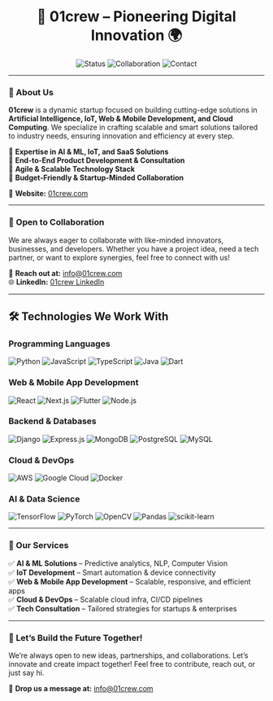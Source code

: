 ### <h1 align="center">🚀 01crew – Pioneering Digital Innovation 🌍</h1>

<p align="center">
 <img src="https://img.shields.io/badge/Status-Active-brightgreen" alt="Status" />
 <img src="https://img.shields.io/badge/Collaboration-Open-blue" alt="Collaboration" />
 <img src="https://img.shields.io/badge/Contact-info@01crew.com-red" alt="Contact" />
</p>

---

### 🌟 About Us
**01crew** is a dynamic startup focused on building cutting-edge solutions in **Artificial Intelligence, IoT, Web & Mobile Development, and Cloud Computing**. We specialize in crafting scalable and smart solutions tailored to industry needs, ensuring innovation and efficiency at every step.

🔹 **Expertise in AI & ML, IoT, and SaaS Solutions**  
🔹 **End-to-End Product Development & Consultation**  
🔹 **Agile & Scalable Technology Stack**  
🔹 **Budget-Friendly & Startup-Minded Collaboration**  

📍 **Website:** [01crew.com](https://01crew.com)

---

### 🤝 Open to Collaboration
We are always eager to collaborate with like-minded innovators, businesses, and developers. Whether you have a project idea, need a tech partner, or want to explore synergies, feel free to connect with us!

💌 **Reach out at:** info@01crew.com  
🌐 **LinkedIn:** [01crew LinkedIn](https://www.linkedin.com/company/01crew/)

---

## 🛠️ Technologies We Work With

### **Programming Languages**
![Python](https://img.shields.io/badge/Python-3776AB?style=for-the-badge&logo=python&logoColor=white) ![JavaScript](https://img.shields.io/badge/JavaScript-F7DF1E?style=for-the-badge&logo=javascript&logoColor=black) ![TypeScript](https://img.shields.io/badge/TypeScript-007ACC?style=for-the-badge&logo=typescript&logoColor=white) ![Java](https://img.shields.io/badge/Java-ED8B00?style=for-the-badge&logo=java&logoColor=white) ![Dart](https://img.shields.io/badge/Dart-0175C2?style=for-the-badge&logo=dart&logoColor=white)

### **Web & Mobile App Development**
![React](https://img.shields.io/badge/React-20232A?style=for-the-badge&logo=react&logoColor=61DAFB) ![Next.js](https://img.shields.io/badge/Next.js-000000?style=for-the-badge&logo=nextdotjs&logoColor=white) ![Flutter](https://img.shields.io/badge/Flutter-02569B?style=for-the-badge&logo=flutter&logoColor=white) ![Node.js](https://img.shields.io/badge/Node.js-43853D?style=for-the-badge&logo=node.js&logoColor=white)

### **Backend & Databases**
![Django](https://img.shields.io/badge/Django-092E20?style=for-the-badge&logo=django&logoColor=white) ![Express.js](https://img.shields.io/badge/Express.js-404D59?style=for-the-badge) ![MongoDB](https://img.shields.io/badge/MongoDB-4EA94B?style=for-the-badge&logo=mongodb&logoColor=white) ![PostgreSQL](https://img.shields.io/badge/PostgreSQL-316192?style=for-the-badge&logo=postgresql&logoColor=white) ![MySQL](https://img.shields.io/badge/MySQL-4479A1?style=for-the-badge&logo=mysql&logoColor=white)

### **Cloud & DevOps**
![AWS](https://img.shields.io/badge/AWS-232F3E?style=for-the-badge&logo=amazonaws&logoColor=white) ![Google Cloud](https://img.shields.io/badge/Google%20Cloud-4285F4?style=for-the-badge&logo=google-cloud&logoColor=white) ![Docker](https://img.shields.io/badge/Docker-2496ED?style=for-the-badge&logo=docker&logoColor=white) 

### **AI & Data Science**
![TensorFlow](https://img.shields.io/badge/TensorFlow-FF6F00?style=for-the-badge&logo=tensorflow&logoColor=white) ![PyTorch](https://img.shields.io/badge/PyTorch-EE4C2C?style=for-the-badge&logo=pytorch&logoColor=white) ![OpenCV](https://img.shields.io/badge/OpenCV-5C3EE8?style=for-the-badge&logo=opencv&logoColor=white) ![Pandas](https://img.shields.io/badge/Pandas-150458?style=for-the-badge&logo=pandas&logoColor=white) ![scikit-learn](https://img.shields.io/badge/scikit--learn-F7931E?style=for-the-badge&logo=scikit-learn&logoColor=white)

---

### 📌 Our Services
✅ **AI & ML Solutions** – Predictive analytics, NLP, Computer Vision  
✅ **IoT Development** – Smart automation & device connectivity  
✅ **Web & Mobile App Development** – Scalable, responsive, and efficient apps  
✅ **Cloud & DevOps** – Scalable cloud infra, CI/CD pipelines  
✅ **Tech Consultation** – Tailored strategies for startups & enterprises  

---
### 🚀 Let’s Build the Future Together!
We’re always open to new ideas, partnerships, and collaborations. Let’s innovate and create impact together! Feel free to contribute, reach out, or just say hi.  

📩 **Drop us a message at:** info@01crew.com
